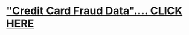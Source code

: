 # <a href="https://www.kaggle.com/mlg-ulb/creditcardfraud">"Credit Card Fraud Data".... CLICK HERE</a>
